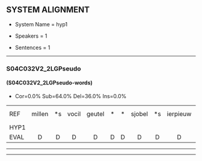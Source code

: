 
## SYSTEM ALIGNMENT

- System Name = hyp1

- Speakers = 1

- Sentences = 1

---

### S04C032V2_2LGPseudo

#### (S04C032V2_2LGPseudo-words)

- Cor=0.0%	Sub=64.0%	Del=36.0%	Ins=0.0%

|  |  |  |  |  |  |  |  |  |  |  |  |  |  |  |  |  |  |  |  |  |  |  |  |  |  |  |  |  |  |  |  |  |  |  |  |  |  |  |  |  |  |  |  |  |  |  |  |  |  |  |  |  |  |  |  |  |  |  |  |  |  |  |  |  |  |  |  |  |  |  |  |  |  |  |  |
|:--- |:---:|:---:|:---:|:---:|:---:|:---:|:---:|:---:|:---:|:---:|:---:|:---:|:---:|:---:|:---:|:---:|:---:|:---:|:---:|:---:|:---:|:---:|:---:|:---:|:---:|:---:|:---:|:---:|:---:|:---:|:---:|:---:|:---:|:---:|:---:|:---:|:---:|:---:|:---:|:---:|:---:|:---:|:---:|:---:|:---:|:---:|:---:|:---:|:---:|:---:|:---:|:---:|:---:|:---:|:---:|:---:|:---:|:---:|:---:|:---:|:---:|:---:|:---:|:---:|:---:|:---:|:---:|:---:|:---:|:---:|:---:|:---:|:---:|:---:|:---:|
| REF | millen | *s | vocil | geutel | * | * | sjobel | *s | ierpieuw | *s | walaan | erke | haweel | *s | saarweng | * | gevicht | eemde | * | *s | bepoud | * | *s | * | orstalk | veten*(vetten) | gefouw | *s | vurpaand | *s | nizung | * | *s | fiewon | *s | kneurem | vawaai | *s | strellen*(stralen) | *s | zwieten | *s | foetbans | oonste | * | *s | muider | *s | grijnken | *s | * | schielstaug | *s | prilsood | vloender | * | milste | *s | veurder | kloeien | ulen | *s | orponk | *s | schodig | ijpo | *s | menuur | spreikje | spreikje | *s | hiffreeuw | * | *s | wooien |
| HYP1 |  |  |  |  |  |  |  |  |  |  |  |  |  |  |  |  |  |  |  |  |  |  |  |  |  |  |  | milen | fvoko | gato | shope | i | walen | ka | ge | var | wan | gevia | gevist | mande | dat | ors | k | oorstellen | etten | sufal | verband | vel | m | kmerum | v | rae | eten | annnd | voetband | ons | te | maat | sanken | schheels | scheelsta | s | aat | vlo | de | mst | urter | klue | schoting | ebo | sspraat | je | eel | vo | vonen |
| EVAL | D | D | D | D | D | D | D | D | D | D | D | D | D | D | D | D | D | D | D | D | D | D | D | D | D | D | D | S | S | S | S | S | S | S | S | S | S | S | S | S | S | S | S | S | S | S | S | S | S | S | S | S | S | S | S | S | S | S | S | S | S | S | S | S | S | S | S | S | S | S | S | S | S | S | S |
---

---
